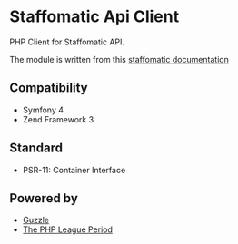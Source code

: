 # Staffomatic Api Client
PHP Client for Staffomatic API.

The module is written from this [staffomatic documentation](https://github.com/staffomatic/staffomatic-api-documentation/)


## Compatibility
- Symfony 4
- Zend Framework 3


## Standard
- PSR-11: Container Interface

## Powered by
- [Guzzle](https://github.com/guzzle/guzzle)
- [The PHP League Period](https://github.com/thephpleague/period)